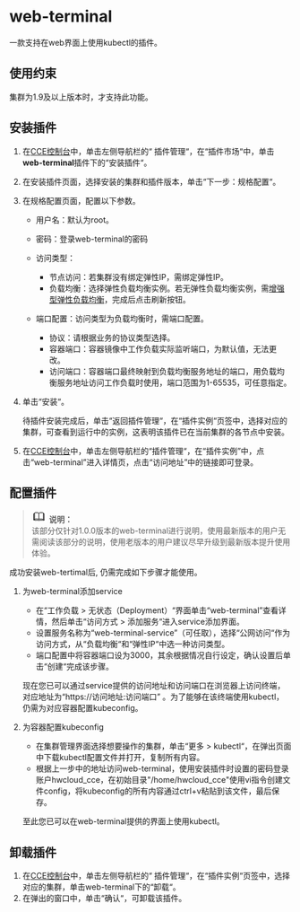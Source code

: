 # web-terminal<a name="cce_01_0134"></a>

一款支持在web界面上使用kubectl的插件。

## 使用约束<a name="section628693291119"></a>

集群为1.9及以上版本时，才支持此功能。

## 安装插件<a name="section41861311141210"></a>

1.  在[CCE控制台](https://console.huaweicloud.com/cce2.0/?utm_source=helpcenter)中，单击左侧导航栏的“ 插件管理“，在“插件市场“中，单击**web-terminal**插件下的“安装插件“。
2.  在安装插件页面，选择安装的集群和插件版本，单击“下一步：规格配置“。
3.  在规格配置页面，配置以下参数。
    -   用户名：默认为root。
    -   密码：登录web-terminal的密码
    -   访问类型：
        -   节点访问：若集群没有绑定弹性IP，需绑定弹性IP。
        -   负载均衡：选择弹性负载均衡实例。若无弹性负载均衡实例，需[增强型弹性负载均衡](https://console.huaweicloud.com/vpc/#/ulb/createUlb)，完成后点击刷新按钮。

    -   端口配置：访问类型为负载均衡时，需端口配置。
        -   协议：请根据业务的协议类型选择。
        -   容器端口：容器镜像中工作负载实际监听端口，为默认值，无法更改。
        -   访问端口：容器端口最终映射到负载均衡服务地址的端口，用负载均衡服务地址访问工作负载时使用，端口范围为1-65535，可任意指定。

4.  单击“安装“。

    待插件安装完成后，单击“返回插件管理“，在“插件实例“页签中，选择对应的集群，可查看到运行中的实例，这表明该插件已在当前集群的各节点中安装。

5.  在[CCE控制台](https://console.huaweicloud.com/cce2.0/?utm_source=helpcenter)中，单击左侧导航栏的“插件管理“，在“插件实例”中，点击“web-terminal”进入详情页，点击“访问地址”中的链接即可登录。

## 配置插件<a name="section18673939131214"></a>

>![](public_sys-resources/icon-note.gif) **说明：**   
>该部分仅针对1.0.0版本的web-terminal进行说明，使用最新版本的用户无需阅读该部分的说明，使用老版本的用户建议尽早升级到最新版本提升使用体验。  

成功安装web-tertimal后, 仍需完成如下步骤才能使用。

1.  为web-terminal添加service

    -   在“工作负载 \> 无状态（Deployment）“界面单击“web-terminal”查看详情，然后单击“访问方式 \> 添加服务“进入service添加界面。
    -   设置服务名称为“web-terminal-service”（可任取），选择“公网访问“作为访问方式，从“负载均衡“和“弹性IP“中选一种访问类型。
    -   端口配置中将容器端口设为3000，其余根据情况自行设定，确认设置后单击“创建“完成该步骤。

    现在您已可以通过service提供的访问地址和访问端口在浏览器上访问终端，对应地址为“https://访问地址:访问端口” 。为了能够在该终端使用kubectl，仍需为对应容器配置kubeconfig。

2.  为容器配置kubeconfig

    -   在集群管理界面选择想要操作的集群，单击“更多 \> kubectl“，在弹出页面中下载kubectl配置文件并打开，复制所有内容。
    -   根据上一步中的地址访问web-terminal，使用安装插件时设置的密码登录账户hwcloud\_cce，在初始目录"/home/hwcloud\_cce"使用vi指令创建文件config，将kubeconfig的所有内容通过ctrl+v粘贴到该文件，最后保存。

    至此您已可以在web-terminal提供的界面上使用kubectl。


## 卸载插件<a name="section65651488131"></a>

1.  在[CCE控制台](https://console.huaweicloud.com/cce2.0/?utm_source=helpcenter)中，单击左侧导航栏的“ 插件管理“，在“插件实例“页签中，选择对应的集群，单击web-terminal下的“卸载“。
2.  在弹出的窗口中，单击“确认“，可卸载该插件。

